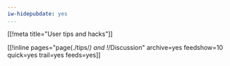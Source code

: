 ```yaml
---
iw-hidepubdate: yes
...
```


[[!meta title="User tips and hacks"]]

[[!inline pages="page(./tips/*) and !*/Discussion" archive=yes
feedshow=10 quick=yes trail=yes feeds=yes]]

